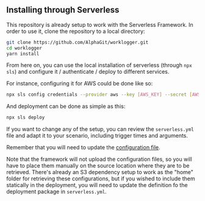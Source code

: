 ## Installing through Serverless

This repository is already setup to work with the Serverless Framework. In order to use it, clone the repository to a local directory:

```bash
git clone https://github.com/AlphaGit/worklogger.git
cd worklogger
yarn install
```

From here on, you can use the local installation of serverless (through `npx sls`) and configure it / authenticate / deploy to different services.

For instance, configuring it for AWS could be done like so:

```bash
npx sls config credentials --provider aws --key [AWS_KEY] --secret [AWS_KEY_SECRET]
```

And deployment can be done as simple as this:

```bash
npx sls deploy
```

If you want to change any of the setup, you can review the `serverless.yml` file and adapt it to your scenario, including trigger times and arguments.

Remember that you will need to update the [configuration file](configuration.md).

Note that the framework will not upload the configuration files, so you will have to place them manually on the source location where they are to be retrieved. There's already an S3 dependency setup to work as the "home" folder for retrieving these configurations, but if you wished to include them statically in the deployment, you will need to update the definition fo the deployment package in `serverless.yml`.